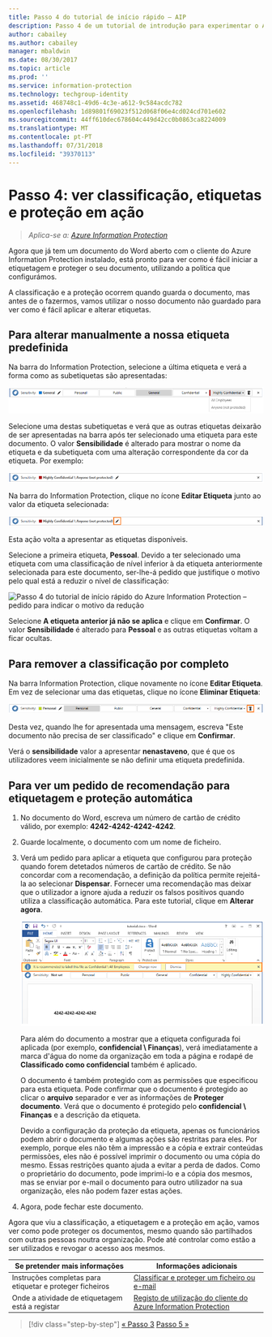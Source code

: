 ```yaml
---
title: Passo 4 do tutorial de início rápido – AIP
description: Passo 4 de um tutorial de introdução para experimentar o Azure Information Protection rapidamente – Ver etiquetas e proteção em ação.
author: cabailey
ms.author: cabailey
manager: mbaldwin
ms.date: 08/30/2017
ms.topic: article
ms.prod: ''
ms.service: information-protection
ms.technology: techgroup-identity
ms.assetid: 468748c1-49d6-4c3e-a612-9c584acdc782
ms.openlocfilehash: 1d89801f69023f512d068f06e4cd024cd701e602
ms.sourcegitcommit: 44ff610dec678604c449d42cc0b0863ca8224009
ms.translationtype: MT
ms.contentlocale: pt-PT
ms.lasthandoff: 07/31/2018
ms.locfileid: "39370113"
---
```

# <a name="step-4-see-classification-labeling-and-protection-in-action"></a>Passo 4: ver classificação, etiquetas e proteção em ação 

>*Aplica-se a: [Azure Information Protection](https://azure.microsoft.com/pricing/details/information-protection)*

Agora que já tem um documento do Word aberto com o cliente do Azure Information Protection instalado, está pronto para ver como é fácil iniciar a etiquetagem e proteger o seu documento, utilizando a política que configurámos.

A classificação e a proteção ocorrem quando guarda o documento, mas antes de o fazermos, vamos utilizar o nosso documento não guardado para ver como é fácil aplicar e alterar etiquetas.

## <a name="to-manually-change-our-default-label"></a>Para alterar manualmente a nossa etiqueta predefinida

Na barra do Information Protection, selecione a última etiqueta e verá a forma como as subetiquetas são apresentadas:

![Passo 4 do tutorial de início rápido do Azure Information Protection – selecionar uma subetiqueta](../media/info-protect-sub-labelsv2.png)

Selecione uma destas subetiquetas e verá que as outras etiquetas deixarão de ser apresentadas na barra após ter selecionado uma etiqueta para este documento. O valor **Sensibilidade** é alterado para mostrar o nome da etiqueta e da subetiqueta com uma alteração correspondente da cor da etiqueta. Por exemplo:

![Passo 4 do tutorial de início rápido do Azure Information Protection – subetiqueta selecionada](../media/info-protect-sub-label-selectedv2.png)

Na barra do Information Protection, clique no ícone **Editar Etiqueta** junto ao valor da etiqueta selecionada:

![Passo 4 do tutorial de início rápido do Azure Information Protection – ícone Editar Etiqueta](../media/info-protect-edit-label-selectedv2.png)

Esta ação volta a apresentar as etiquetas disponíveis.

Selecione a primeira etiqueta, **Pessoal**. Devido a ter selecionado uma etiqueta com uma classificação de nível inferior à da etiqueta anteriormente selecionada para este documento, ser-lhe-á pedido que justifique o motivo pelo qual está a reduzir o nível de classificação:

![Passo 4 do tutorial de início rápido do Azure Information Protection – pedido para indicar o motivo da redução](../media/info-protect-lower-justification.png)

Selecione **A etiqueta anterior já não se aplica** e clique em **Confirmar**. O valor **Sensibilidade** é alterado para **Pessoal** e as outras etiquetas voltam a ficar ocultas.

## <a name="to-remove-the-classification-completely"></a>Para remover a classificação por completo

Na barra Information Protection, clique novamente no ícone **Editar Etiqueta**. Em vez de selecionar uma das etiquetas, clique no ícone **Eliminar Etiqueta**:

![Passo 4 do tutorial de início rápido do Azure Information Protection – Eliminar Ícone](../media/delete-icon-from-personalv2.png)

Desta vez, quando lhe for apresentada uma mensagem, escreva "Este documento não precisa de ser classificado" e clique em **Confirmar**.  

Verá o **sensibilidade** valor a apresentar **nenastaveno**, que é que os utilizadores veem inicialmente se não definir uma etiqueta predefinida.

## <a name="to-see-a-recommendation-prompt-for-labeling-and-automatic-protection"></a>Para ver um pedido de recomendação para etiquetagem e proteção automática

1. No documento do Word, escreva um número de cartão de crédito válido, por exemplo: **4242-4242-4242-4242**. 

2. Guarde localmente, o documento com um nome de ficheiro. 

3. Verá um pedido para aplicar a etiqueta que configurou para proteção quando forem detetados números de cartão de crédito. Se não concordar com a recomendação, a definição da política permite rejeitá-la ao selecionar **Dispensar**. Fornecer uma recomendação mas deixar que o utilizador a ignore ajuda a reduzir os falsos positivos quando utiliza a classificação automática. Para este tutorial, clique em **Alterar agora**.

    ![Passo 4 do tutorial de início rápido do Azure Information Protection – recomendar pedido](../media/change-nowv2.png)

    Para além do documento a mostrar que a etiqueta configurada foi aplicada (por exemplo, **confidencial \ Finanças**), verá imediatamente a marca d'água do nome da organização em toda a página e rodapé de  **Classificado como confidencial** também é aplicado. 

    O documento é também protegido com as permissões que especificou para esta etiqueta. Pode confirmar que o documento é protegido ao clicar o **arquivo** separador e ver as informações de **Proteger documento**. Verá que o documento é protegido pelo **confidencial \ Finanças** e a descrição da etiqueta. 
    
    Devido a configuração da proteção da etiqueta, apenas os funcionários podem abrir o documento e algumas ações são restritas para eles. Por exemplo, porque eles não têm a impressão e a cópia e extrair conteúdas permissões, eles não é possível imprimir o documento ou uma cópia do mesmo. Essas restrições quanto ajuda a evitar a perda de dados. Como o proprietário do documento, pode imprimi-lo e a cópia dos mesmos, mas se enviar por e-mail o documento para outro utilizador na sua organização, eles não podem fazer estas ações.

4. Agora, pode fechar este documento.

Agora que viu a classificação, a etiquetagem e a proteção em ação, vamos ver como pode proteger os documentos, mesmo quando são partilhados com outras pessoas noutra organização. Pode até controlar como estão a ser utilizados e revogar o acesso aos mesmos.

|Se pretender mais informações|Informações adicionais|
|--------------------------------|--------------------------|
|Instruções completas para etiquetar e proteger ficheiros |[Classificar e proteger um ficheiro ou e-mail](../rms-client/client-classify-protect.md)|
|Onde a atividade de etiquetagem está a registar |[Registo de utilização do cliente do Azure Information Protection](../rms-client/client-admin-guide-files-and-logging.md#usage-logging-for-the-azure-information-protection-client)|


>[!div class="step-by-step"]
[&#171; Passo 3](infoprotect-tutorial-step3.md)
[Passo 5 &#187;](infoprotect-tutorial-step5.md)
